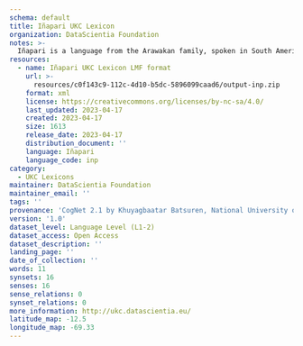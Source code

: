 ```yaml
---
schema: default
title: Iñapari UKC Lexicon
organization: DataScientia Foundation
notes: >-
  Iñapari is a language from the Arawakan family, spoken in South America. The UKC Lexicon of Iñapari is represented as a lexico-semantic network. It consists of words, word senses, synsets, as well as sense-level and synset-level relationships.
resources:
  - name: Iñapari UKC Lexicon LMF format
    url: >-
      resources/c0f143c9-112c-4d10-b5dc-5896099caad6/output-inp.zip
    format: xml
    license: https://creativecommons.org/licenses/by-nc-sa/4.0/
    last_updated: 2023-04-17
    created: 2023-04-17
    size: 1613
    release_date: 2023-04-17
    distribution_document: ''
    language: Iñapari
    language_code: inp
category:
  - UKC Lexicons
maintainer: DataScientia Foundation
maintainer_email: ''
tags: ''
provenance: 'CogNet 2.1 by Khuyagbaatar Batsuren, National University of Mongolia (http://cognet.ukc.disi.unitn.it); Native Languages of the Americas 2021.11. by Laura Redish and Orrin Lewis (http://www.native-languages.org); Princeton WordNet 2.1 by Princeton University (https://wordnet.princeton.edu)'
version: '1.0'
dataset_level: Language Level (L1-2)
dataset_access: Open Access
dataset_description: ''
landing_page: ''
date_of_collection: ''
words: 11
synsets: 16
senses: 16
sense_relations: 0
synset_relations: 0
more_information: http://ukc.datascientia.eu/
latitude_map: -12.5
longitude_map: -69.33
---
```

